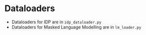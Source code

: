 # Dataloaders

* Dataloaders for IDP are in ```idp_dataloader.py```
* Dataloaders for Masked Language Modelling are in ```lm_loader.py```